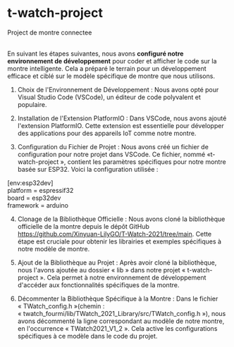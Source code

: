 # t-watch-project
Project de montre connectee

<br />En suivant les étapes suivantes, nous avons <strong>configuré notre environnement de développement</strong> pour coder et afficher le code sur la montre intelligente. Cela a préparé le terrain pour un développement efficace et ciblé sur le modèle spécifique de montre que nous utilisons. 

1. Choix de l'Environnement de Développement : Nous avons opté pour Visual Studio Code (VSCode), un éditeur de code polyvalent et populaire.

2. Installation de l'Extension PlatformIO : Dans VSCode, nous avons ajouté l'extension PlatformIO. Cette extension est essentielle pour développer des applications pour des appareils IoT comme notre montre.

3. Configuration du Fichier de Projet : Nous avons créé un fichier de configuration pour notre projet dans VSCode. Ce fichier, nommé «t-watch-project », contient les paramètres spécifiques pour notre montre basée sur ESP32. Voici la configuration utilisée :

[env:esp32dev]
<br />platform = espressif32
<br />board = esp32dev
<br />framework = arduino

4. Clonage de la Bibliothèque Officielle : Nous avons cloné la bibliothèque officielle de la montre depuis le dépôt GitHub https://github.com/Xinyuan-LilyGO/T-Watch-2021/tree/main. Cette étape est cruciale pour obtenir les librairies et exemples spécifiques à notre modèle de montre.

5. Ajout de la Bibliothèque au Projet : Après avoir cloné la bibliothèque, nous l'avons ajoutée au dossier « lib » dans notre projet « t-watch-project ». Cela permet à notre environnement de développement d'accéder aux fonctionnalités spécifiques de la montre.

6. Décommenter la Bibliothèque Spécifique à la Montre : Dans le fichier « TWatch_config.h »(chemin : « twatch_fourmi/lib/TWatch_2021_Library/src/TWatch_config.h »), nous avons décommenté la ligne correspondant au modèle de notre montre, en l'occurrence « TWatch2021_V1_2 ». Cela active les configurations spécifiques à ce modèle dans le code du projet.
